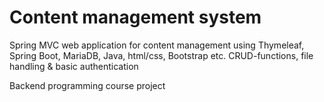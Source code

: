 # Content management system

Spring MVC web application for content management using Thymeleaf, Spring Boot, MariaDB, Java, html/css, Bootstrap etc.
CRUD-functions, file handling & basic authentication

Backend programming course project
